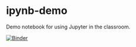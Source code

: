 # ipynb-demo

Demo notebook for using Jupyter in the classroom.

[![Binder](https://mybinder.org/badge_logo.svg)](https://mybinder.org/v2/gh/drewyoungren/ipynb-demo/master?filepath=demo.ipynb)